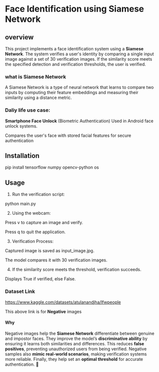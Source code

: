 
# Face Identification using Siamese Network


## overview

This project implements a face identification system using a **Siamese Network**. The system verifies a user's identity by comparing a single input image against a set of 30 verification images. If the similarity score meets the specified detection and verification thresholds, the user is verified.
### what is Siamese Network
A Siamese Network is a type of neural network that learns to compare two inputs by computing their feature embeddings and measuring their similarity using a distance metric.
### Daliy life use case:
**Smartphone Face Unlock** (Biometric Authentication)
Used in Android face unlock systems.

Compares the user's face with stored facial features for secure authentication 

## Installation
pip install tensorflow numpy opencv-python os

## Usage
1. Run the verification script:

python main.py

2. Using the webcam:

Press v to capture an image and verify.

Press q to quit the application.

3. Verification Process:

Captured image is saved as input_image.jpg.

The model compares it with 30 verification images.

4. If the similarity score meets the threshold, verification succeeds.

Displays True if verified, else False.

### Dataset Link
https://www.kaggle.com/datasets/atulanandjha/lfwpeople

This above link is for **Negative** images
#### Why
Negative images help the **Siamese Network** differentiate between genuine and impostor faces. They improve the model’s **discriminative ability** by ensuring it learns both similarities and differences. This reduces **false positives**, preventing unauthorized users from being verified. Negative samples also **mimic real-world scenarios**, making verification systems more reliable. Finally, they help set an **optimal threshold** for accurate authentication. 🚀

